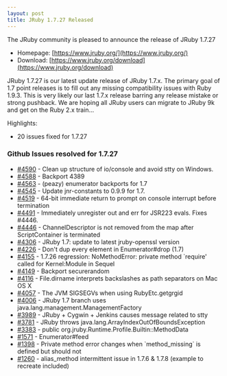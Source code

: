 ```yaml
---
layout: post
title: JRuby 1.7.27 Released
---
```

The JRuby community is pleased to announce the release of JRuby 1.7.27

- Homepage: [https://www.jruby.org/](https://www.jruby.org/)
- Download: [https://www.jruby.org/download](https://www.jruby.org/download)

JRuby 1.7.27 is our latest update release of JRuby 1.7.x.  The primary goal of 1.7 point releases is to fill out any missing compatibility issues with Ruby 1.9.3.  This is very likely our last 1.7.x release barring any release mistake or strong pushback.  We are hoping all JRuby users can migrate to JRuby 9k and get on the Ruby 2.x train...

Highlights:

- 20 issues fixed for 1.7.27

### Github Issues resolved for 1.7.27

<ul>
<li><a href="https://github.com/jruby/jruby/pull/4590">#4590</a> - Clean up structure of io/console and avoid stty on Windows.</li>
<li><a href="https://github.com/jruby/jruby/pull/4588">#4588</a> - Backport 4389</li>
<li><a href="https://github.com/jruby/jruby/pull/4563">#4563</a> - (peazy) enumerator backports for 1.7</li>
<li><a href="https://github.com/jruby/jruby/pull/4545">#4545</a> - Update jnr-constants to 0.9.9 for 1.7.</li>
<li><a href="https://github.com/jruby/jruby/issues/4519">#4519</a> - 64-bit immediate return to prompt on console interrupt before termination</li>
<li><a href="https://github.com/jruby/jruby/pull/4491">#4491</a> - Immediately unregister out and err for JSR223 evals. Fixes #4446.</li>
<li><a href="https://github.com/jruby/jruby/issues/4446">#4446</a> - ChannelDescriptor is not removed from the map after ScriptContainer is terminated</li>
<li><a href="https://github.com/jruby/jruby/issues/4306">#4306</a> - JRuby 1.7: update to latest jruby-openssl version</li>
<li><a href="https://github.com/jruby/jruby/pull/4226">#4226</a> - Don't dup every element in Enumerator#drop (1.7)</li>
<li><a href="https://github.com/jruby/jruby/issues/4155">#4155</a> - 1.7.26 regression: NoMethodError: private method `require' called for Kernel:Module in Sequel</li>
<li><a href="https://github.com/jruby/jruby/pull/4149">#4149</a> - Backport securerandom</li>
<li><a href="https://github.com/jruby/jruby/issues/4116">#4116</a> - File.dirname interprets backslashes as path separators on Mac OS X</li>
<li><a href="https://github.com/jruby/jruby/issues/4057">#4057</a> - The JVM SIGSEGVs when using RubyEtc.getgrgid</li>
<li><a href="https://github.com/jruby/jruby/issues/4006">#4006</a> - JRuby 1.7 branch uses java.lang.management.ManagementFactory</li>
<li><a href="https://github.com/jruby/jruby/issues/3989">#3989</a> - JRuby + Cygwin + Jenkins causes message related to stty</li>
<li><a href="https://github.com/jruby/jruby/issues/3781">#3781</a> - JRuby throws java.lang.ArrayIndexOutOfBoundsException </li>
<li><a href="https://github.com/jruby/jruby/pull/3383">#3383</a> - public org.jruby.Runtime.Profile.Builtin::MethodData</li>
<li><a href="https://github.com/jruby/jruby/issues/1571">#1571</a> - Enumerator#feed</li>
<li><a href="https://github.com/jruby/jruby/issues/1398">#1398</a> - Private method error changes when `method_missing` is defined but should not</li>
<li><a href="https://github.com/jruby/jruby/issues/1260">#1260</a> - alias_method intermittent issue in 1.7.6 &amp; 1.7.8 (example to recreate included)</li>
</ul>
